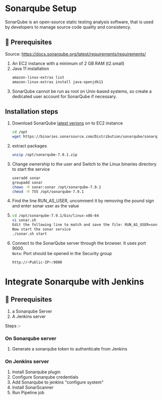 # Sonarqube Setup

SonarQube is an open-source static testing analysis software, that is used by developers to manage source code quality and consistency.
## 🧰 Prerequisites

Source: https://docs.sonarqube.org/latest/requirements/requirements/
1. An EC2 instance with a minimum of 2 GB RAM (t2.small)  
1. Java 11 installation   
   ```sh 
   amazon-linux-extras list
   amazon-linux-extras install java-openjdk11
   ```
1. SonarQube cannot be run as root on Unix-based systems, so create a dedicated user account for SonarQube if necessary.

## Installation steps

1. Download SonarQube [latest verions](https://www.sonarqube.org/downloads/) on to EC2 instance 
   ```sh 
   cd /opt
   wget https://binaries.sonarsource.com/Distribution/sonarqube/sonarqube-7.9.1.zip
   ```
1. extract packages
   ```sh 
   unzip /opt/sonarqube-7.9.1.zip
   ```

2. Change ownership to the user and Switch to the Linux binaries directory to start the service
   ```bash
   useradd sonar
   groupadd sonar
   chown -R sonar:sonar /opt/sonarqube-7.9.1
   chmod -R 755 /opt/sonarqube-7.9.1
   ```
3. Find the line RUN_AS_USER, uncomment it by removing the pound sign and enter sonar user as the value
4. ```sh
   cd /opt/sonarqube-7.9.1/bin/linux-x86-64
   vi sonar.sh
   Edit the following line to match and save the file: RUN_AS_USER=sonar
   Now start the sonar service
   ./sonar.sh start
   ```
5. Connect to the SonarQube server through the browser. It uses port 9000.   
   `Note`: Port should be opened in the Security group 
   ```bash
   http://<Public-IP>:9000
   ```
# Integrate Sonarqube with Jenkins 

## 🧰 Prerequisites
1. a Sonarqube Server
2. A Jenkins server

Steps :- 
### On Sonarqube server 

1. Generate a sonarqube token to authenticate from Jenkins

### On Jenkins server 

1. Install Sonarqube plugin
2. Configure Sonarqube credentials
3. Add Sonarqube to jenkins "configure system"
4. Install SonarScanner
5. Run Pipeline job
